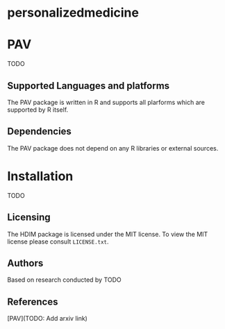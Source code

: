 # personalizedmedicine

# PAV

TODO

## Supported Languages and platforms

The PAV package is written in R and supports all plarforms which are
 supported by R itself.

## Dependencies

The PAV package does not depend on any R libraries or external sources.

# Installation

TODO

## Licensing

The HDIM package is licensed under the MIT license. To
view the MIT license please consult `LICENSE.txt`.

## Authors

Based on research conducted by TODO

## References

[PAV](TODO: Add arxiv link)
